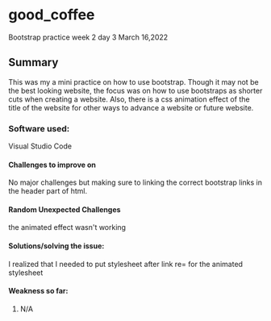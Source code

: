 # good_coffee
Bootstrap practice week 2 day 3 March 16,2022

## Summary
This was my a mini practice on how to use bootstrap. Though it may not be the best looking website, 
the focus was on how to use bootstraps as shorter cuts when creating a website.  Also, there is a css animation effect of the title of the website for 
other ways to advance a website or future website.

### Software used:
Visual Studio Code

#### Challenges to improve on
No major challenges but making sure to linking the correct bootstrap links in the header part of html.

#### Random Unexpected Challenges
the animated effect wasn't working

#### Solutions/solving the issue:
I realized that I needed to put stylesheet after link re= for the animated stylesheet

#### Weakness so far:
1.	N/A


